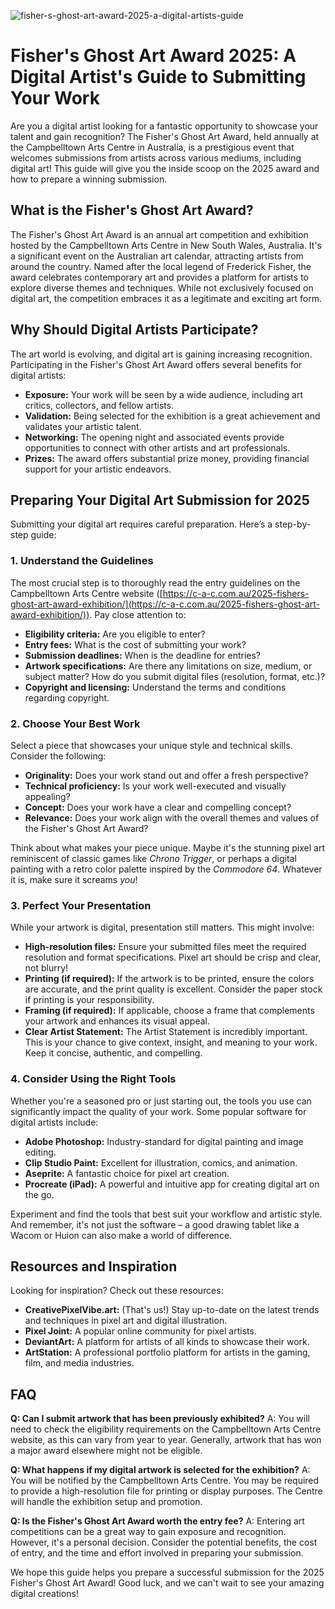 ![fisher-s-ghost-art-award-2025-a-digital-artists-guide](https://images.pexels.com/photos/4067762/pexels-photo-4067762.jpeg?auto=compress&cs=tinysrgb&fit=crop&h=627&w=1200)

# Fisher's Ghost Art Award 2025: A Digital Artist's Guide to Submitting Your Work

Are you a digital artist looking for a fantastic opportunity to showcase your talent and gain recognition? The Fisher's Ghost Art Award, held annually at the Campbelltown Arts Centre in Australia, is a prestigious event that welcomes submissions from artists across various mediums, including digital art! This guide will give you the inside scoop on the 2025 award and how to prepare a winning submission.

## What is the Fisher's Ghost Art Award?

The Fisher's Ghost Art Award is an annual art competition and exhibition hosted by the Campbelltown Arts Centre in New South Wales, Australia. It's a significant event on the Australian art calendar, attracting artists from around the country. Named after the local legend of Frederick Fisher, the award celebrates contemporary art and provides a platform for artists to explore diverse themes and techniques. While not exclusively focused on digital art, the competition embraces it as a legitimate and exciting art form.

## Why Should Digital Artists Participate?

The art world is evolving, and digital art is gaining increasing recognition. Participating in the Fisher's Ghost Art Award offers several benefits for digital artists:

*   **Exposure:** Your work will be seen by a wide audience, including art critics, collectors, and fellow artists.
*   **Validation:** Being selected for the exhibition is a great achievement and validates your artistic talent.
*   **Networking:** The opening night and associated events provide opportunities to connect with other artists and art professionals.
*   **Prizes:** The award offers substantial prize money, providing financial support for your artistic endeavors.

## Preparing Your Digital Art Submission for 2025

Submitting your digital art requires careful preparation. Here’s a step-by-step guide:

### 1. Understand the Guidelines

The most crucial step is to thoroughly read the entry guidelines on the Campbelltown Arts Centre website ([https://c-a-c.com.au/2025-fishers-ghost-art-award-exhibition/](https://c-a-c.com.au/2025-fishers-ghost-art-award-exhibition/)). Pay close attention to:

*   **Eligibility criteria:** Are you eligible to enter?
*   **Entry fees:** What is the cost of submitting your work?
*   **Submission deadlines:** When is the deadline for entries?
*   **Artwork specifications:** Are there any limitations on size, medium, or subject matter? How do you submit digital files (resolution, format, etc.)?
*   **Copyright and licensing:** Understand the terms and conditions regarding copyright.

### 2. Choose Your Best Work

Select a piece that showcases your unique style and technical skills. Consider the following:

*   **Originality:** Does your work stand out and offer a fresh perspective?
*   **Technical proficiency:** Is your work well-executed and visually appealing?
*   **Concept:** Does your work have a clear and compelling concept?
*   **Relevance:** Does your work align with the overall themes and values of the Fisher's Ghost Art Award?

Think about what makes your piece unique. Maybe it's the stunning pixel art reminiscent of classic games like *Chrono Trigger*, or perhaps a digital painting with a retro color palette inspired by the *Commodore 64*. Whatever it is, make sure it screams *you*!

### 3. Perfect Your Presentation

While your artwork is digital, presentation still matters. This might involve:

*   **High-resolution files:** Ensure your submitted files meet the required resolution and format specifications. Pixel art should be crisp and clear, not blurry!
*   **Printing (if required):** If the artwork is to be printed, ensure the colors are accurate, and the print quality is excellent. Consider the paper stock if printing is your responsibility.
*   **Framing (if required):** If applicable, choose a frame that complements your artwork and enhances its visual appeal.
*   **Clear Artist Statement:** The Artist Statement is incredibly important. This is your chance to give context, insight, and meaning to your work. Keep it concise, authentic, and compelling.

### 4. Consider Using the Right Tools

Whether you're a seasoned pro or just starting out, the tools you use can significantly impact the quality of your work. Some popular software for digital artists include:

*   **Adobe Photoshop:** Industry-standard for digital painting and image editing.
*   **Clip Studio Paint:** Excellent for illustration, comics, and animation.
*   **Aseprite:** A fantastic choice for pixel art creation.
*   **Procreate (iPad):** A powerful and intuitive app for creating digital art on the go.

Experiment and find the tools that best suit your workflow and artistic style. And remember, it's not just the software – a good drawing tablet like a Wacom or Huion can also make a world of difference.

## Resources and Inspiration

Looking for inspiration? Check out these resources:

*   **CreativePixelVibe.art:** (That's us!) Stay up-to-date on the latest trends and techniques in pixel art and digital illustration.
*   **Pixel Joint:** A popular online community for pixel artists.
*   **DeviantArt:** A platform for artists of all kinds to showcase their work.
*   **ArtStation:** A professional portfolio platform for artists in the gaming, film, and media industries.

## FAQ

**Q: Can I submit artwork that has been previously exhibited?**
A: You will need to check the eligibility requirements on the Campbelltown Arts Centre website, as this can vary from year to year. Generally, artwork that has won a major award elsewhere might not be eligible.

**Q: What happens if my digital artwork is selected for the exhibition?**
A: You will be notified by the Campbelltown Arts Centre. You may be required to provide a high-resolution file for printing or display purposes. The Centre will handle the exhibition setup and promotion.

**Q: Is the Fisher's Ghost Art Award worth the entry fee?**
A: Entering art competitions can be a great way to gain exposure and recognition. However, it's a personal decision. Consider the potential benefits, the cost of entry, and the time and effort involved in preparing your submission.

We hope this guide helps you prepare a successful submission for the 2025 Fisher's Ghost Art Award! Good luck, and we can't wait to see your amazing digital creations!
